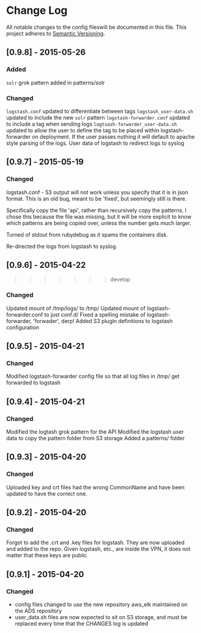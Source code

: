 # Change Log
All notable changes to the config fileswill be documented in this file.
This project adheres to [Semantic Versioning](http://semver.org/).

## [0.9.8] - 2015-05-26
### Added
`solr` grok pattern added in patterns/solr

### Changed
`logstash.conf` updated to differentiate between tags
`logstash_user-data.sh` updated to include the new `solr` pattern
`logstash-forwarder.conf` updated to include a tag when sending logs
`logtsash-forwarder_user-data.sh` updated to allow the user to define the tag
to be placed within logstash-forwarder on deployment. If the user passes nothing
it will default to apache style parsing of the logs.
User data of logstash to redirect logs to syslog

## [0.9.7] - 2015-05-19
### Changed
logstash.conf - S3 output will not work unless you specify that it is in json
format. This is an old bug, meant to be 'fixed', but seemingly still is there.

Specifically copy the file 'api', rather than recursively copy the patterns. I
chose this because the file was missing, but it will be more explicit to know
which patterns are being copied over, unless the number gets much larger.

Turned of stdout from rubydebug as it spams the containers disk.

Re-directed the logs from logstash to syslog.

## [0.9.6] - 2015-04-22
>>>>>>> develop
### Changed
Updated mount of /tmp/logs/ to /tmp/
Updated mount of logstash-forwarder.conf to just conf.d/
Fixed a spelling mistake of logstash-forwarder, 'forwader', derp!
Added S3 plugin definitions to logstash configuration

## [0.9.5] - 2015-04-21
### Changed
Modified logstash-forwarder config file so that all log files in /tmp/ get forwarded to logstash

## [0.9.4] - 2015-04-21
### Changed
Modified the logtash grok pattern for the API
Modified the logstash user data to copy the pattern folder from S3 storage
Added a patterns/ folder

## [0.9.3] - 2015-04-20
### Changed
Uploaded key and crt files had the wrong CommonName and have been updated to have
the correct one.

## [0.9.2] - 2015-04-20
### Changed
Forgot to add the .crt and .key files for logstash. They are now uploaded and
added to the repo. Given logstash, etc., are inside the VPN, it does not matter
that these keys are public

## [0.9.1] - 2015-04-20
### Changed
- config files changed to use the new repository aws_elk maintained on the
ADS repository
- user_data.sh files are now expected to sit on S3 storage, and must be replaced
every time that the CHANGES log is updated

